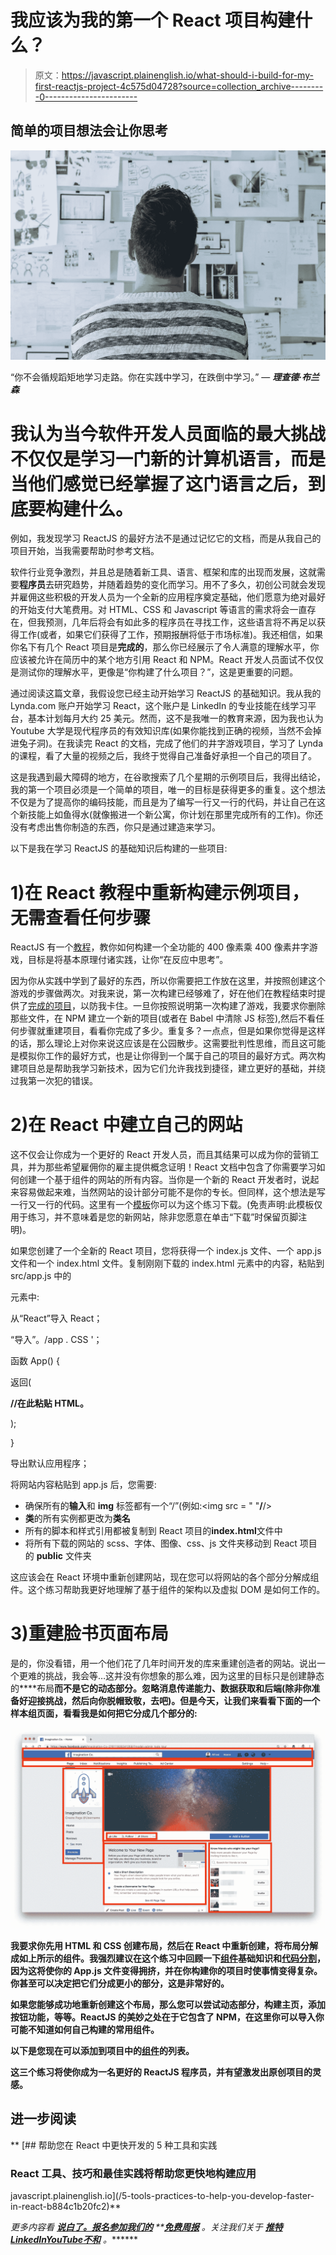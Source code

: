 # 我应该为我的第一个 React 项目构建什么？

> 原文：<https://javascript.plainenglish.io/what-should-i-build-for-my-first-reactjs-project-4c575d04728?source=collection_archive---------0----------------------->

## 简单的项目想法会让你思考

![](img/25fe5ab147bf22f20863ac07a3fa38b7.png)

“你不会循规蹈矩地学习走路。你在实践中学习，在跌倒中学习。”
― ***理查德·布兰森***

# 我认为当今软件开发人员面临的最大挑战不仅仅是学习一门新的计算机语言，而是当他们感觉已经掌握了这门语言之后，到底要构建什么。

例如，我发现学习 ReactJS 的最好方法不是通过记忆它的文档，而是从我自己的项目开始，当我需要帮助时参考文档。

软件行业竞争激烈，并且总是随着新工具、语言、框架和库的出现而发展，这就需要**程序员**去研究趋势，并随着趋势的变化而学习。用不了多久，初创公司就会发现并雇佣这些积极的开发人员为一个全新的应用程序奠定基础，他们愿意为绝对最好的开始支付大笔费用。对 HTML、CSS 和 Javascript 等语言的需求将会一直存在，但我预测，几年后将会有如此多的程序员在寻找工作，这些语言将不再足以获得工作(或者，如果它们获得了工作，预期报酬将低于市场标准)。我还相信，如果你名下有几个 React 项目是**完成的**，那么你已经展示了令人满意的理解水平，你应该被允许在简历中的某个地方引用 React 和 NPM。React 开发人员面试不仅仅是测试你的理解水平，更像是“你构建了什么项目？”，这是更重要的问题。

通过阅读这篇文章，我假设您已经主动开始学习 ReactJS 的基础知识。我从我的 Lynda.com 账户开始学习 React，这个账户是 LinkedIn 的专业技能在线学习平台，基本计划每月大约 25 美元。然而，这不是我唯一的教育来源，因为我也认为 Youtube 大学是现代程序员的有效知识库(如果你能找到正确的视频，当然不会掉进兔子洞)。在我读完 React 的文档，完成了他们的井字游戏项目，学习了 Lynda 的课程，看了大量的视频之后，我终于觉得自己准备好承担一个自己的项目了。

这是我遇到最大障碍的地方，在谷歌搜索了几个星期的示例项目后，我得出结论，我的第一个项目必须是一个简单的项目，唯一的目标是获得更多的重复。这个想法不仅是为了提高你的编码技能，而且是为了编写一行又一行的代码，并让自己在这个新技能上如鱼得水(就像搬进一个新公寓，你计划在那里完成所有的工作)。你还没有考虑出售你制造的东西，你只是通过建造来学习。

以下是我在学习 ReactJS 的基础知识后构建的一些项目:

# **1)在 React 教程中重新构建示例项目，无需查看任何步骤**

ReactJS 有一个[教程](https://reactjs.org/tutorial/tutorial.html)，教你如何构建一个全功能的 400 像素乘 400 像素井字游戏，目标是将基本原理付诸实践，让你“在反应中思考”。

因为你从实践中学到了最好的东西，所以你需要把工作放在这里，并按照创建这个游戏的步骤做两次。对我来说，第一次构建已经够难了，好在他们在教程结束时提供了[完成的项目](https://codepen.io/gaearon/pen/gWWZgR?editors=0010)，以防我卡住。一旦你按照说明第一次构建了游戏，我要求你删除那些文件，在 NPM 建立一个新的项目(或者在 Babel 中清除 JS 标签),然后不看任何步骤就重建项目，看看你完成了多少。重复多？一点点，但是如果你觉得是这样的话，那么理论上对你来说这应该是在公园散步。这需要批判性思维，而且这可能是模拟你工作的最好方式，也是让你得到一个属于自己的项目的最好方式。两次构建项目总是帮助我学习新技术，因为它们允许我找到捷径，建立更好的基础，并绕过我第一次犯的错误。

# 2)在 React 中建立自己的网站

这不仅会让你成为一个更好的 React 开发人员，而且其结果可以成为你的营销工具，并为那些希望雇佣你的雇主提供概念证明！React 文档中包含了你需要学习如何创建一个基于组件的网站的所有内容。当你是一个新的 React 开发者时，说起来容易做起来难，当然网站的设计部分可能不是你的专长。但同样，这个想法是写一行又一行的代码。这里有一个[模板](https://colorlib.com/wp/template/amplify/)你可以为这个练习下载。(免责声明:此模板仅用于练习，并不意味着是您的新网站，除非您愿意在单击“下载”时保留页脚注明)。

如果您创建了一个全新的 React 项目，您将获得一个 index.js 文件、一个 app.js 文件和一个 index.html 文件。复制刚刚下载的 index.html 元素中的内容，粘贴到 src/app.js 中的

元素中:

从“React”导入 React；

“导入”。/app . CSS '；

函数 App() {

返回(

**//在此粘贴 HTML。**

);

}

导出默认应用程序；

将网站内容粘贴到 app.js 后，您需要:

*   确保所有的**输入**和 **img** 标签都有一个“/”(例如:<img src = " "**/**/>
*   **类**的所有实例都更改为**类名**
*   所有的脚本和样式引用都被复制到 React 项目的**index.html**文件中
*   将所有下载的网站的 scss、字体、图像、css、js 文件夹移动到 React 项目的 **public** 文件夹

这应该会在 React 环境中重新创建网站，现在您可以将网站的各个部分分解成组件。这个练习帮助我更好地理解了基于组件的架构以及虚拟 DOM 是如何工作的。

# 3)重建脸书页面布局

是的，你没看错，用一个他们花了几年时间开发的库来重建创造者的网站。说出一个更难的挑战，我会等…这并没有你想象的那么难，因为这里的目标只是创建静态的****布局**而不是它的动态部分。忽略消息传递能力、数据获取和后端(除非你准备好迎接挑战，然后向你脱帽致敬，去吧)。但是今天，让我们来看看下面的一个样本组页面，看看我是如何把它分成几个部分的:**

**![](img/fc7c693e1135b8d4e98450bb5596f39d.png)**

**我要求你先用 HTML 和 CSS 创建布局，然后在 React 中重新创建，将布局分解成如上所示的组件。我强烈建议在这个练习中回顾一下[组件](https://reactjs.org/docs/components-and-props.html)基础知识和[代码分割](https://reactjs.org/docs/code-splitting.html#code-splitting)，因为这将使你的 App.js 文件变得拥挤，并在你构建你的项目时使事情变得复杂。你甚至可以决定把它们分成更小的部分，这是非常好的。**

**如果您能够成功地重新创建这个布局，那么您可以尝试动态部分，构建主页，添加按钮功能，等等。ReactJS 的美妙之处在于它包含了 NPM，在这里你可以导入你可能不知道如何自己构建的常用组件。**

**以下是您现在可以添加到项目中的[组件](https://reactjsexample.com/)的列表。**

**这三个练习将使你成为一名更好的 ReactJS 程序员，并有望激发出原创项目的灵感。**

## **进一步阅读**

**[](/5-tools-practices-to-help-you-develop-faster-in-react-b884c1b20fc2) [## 帮助您在 React 中更快开发的 5 种工具和实践

### React 工具、技巧和最佳实践将帮助您更快地构建应用

javascript.plainenglish.io](/5-tools-practices-to-help-you-develop-faster-in-react-b884c1b20fc2)** 

***更多内容看* [***说白了。报名参加我们的***](https://plainenglish.io/) **[***免费周报***](http://newsletter.plainenglish.io/) *。关注我们关于* [***推特***](https://twitter.com/inPlainEngHQ)[***LinkedIn***](https://www.linkedin.com/company/inplainenglish/)*[***YouTube***](https://www.youtube.com/channel/UCtipWUghju290NWcn8jhyAw)*[***不和***](https://discord.gg/GtDtUAvyhW) *。*******